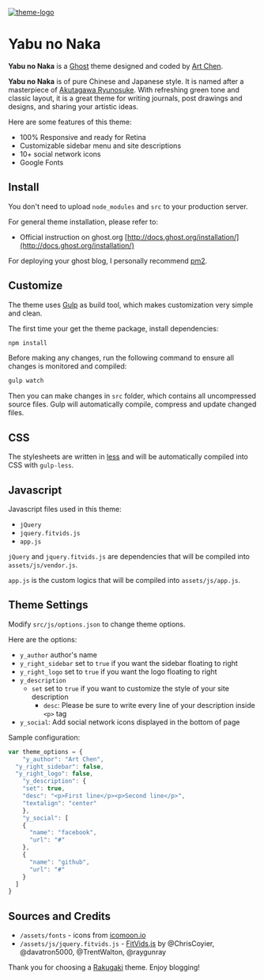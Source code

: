 [![theme-logo](https://s3.amazonaws.com/rakugaki.me/images/theme-logo.png)](https://rakugaki.me)

# Yabu no Naka

**Yabu no Naka** is a [Ghost](http://ghost.org) theme designed and coded by [Art Chen](https://about.me/hermitage).

**Yabu no Naka** is of pure Chinese and Japanese style. It is named after a masterpiece of [Akutagawa Ryunosuke](http://en.wikipedia.org/wiki/Ry%C5%ABnosuke_Akutagawa). With refreshing green tone and classic layout, it is a great theme for writing journals, post drawings and designs, and sharing your artistic ideas.

Here are some features of this theme:

* 100% Responsive and ready for Retina
* Customizable sidebar menu and site descriptions
* 10+ social network icons
* Google Fonts

## Install

You don't need to upload `node_modules` and `src` to your production server.

For general theme installation, please refer to:

* Official instruction on ghost.org [http://docs.ghost.org/installation/](http://docs.ghost.org/installation/)

For deploying your ghost blog, I personally recommend [pm2](http://pm2.keymetrics.io/).

## Customize

The theme uses [Gulp](http://gulpjs.com/) as build tool, which makes customization very simple and clean.

The first time your get the theme package, install dependencies:

```bash
npm install
```

Before making any changes, run the following command to ensure all changes is monitored and compiled:

```bash
gulp watch
```

Then you can make changes in `src` folder, which contains all uncompressed source files. Gulp will automatically compile, compress and update changed files.

## CSS

The stylesheets are written in [less](http://lesscss.org/) and will be automatically compiled into CSS with `gulp-less`.

## Javascript

Javascript files used in this theme:

* `jQuery`
* `jquery.fitvids.js`
* `app.js`

`jQuery` and `jquery.fitvids.js` are dependencies that will be compiled into `assets/js/vendor.js`.

`app.js` is the custom logics that will be compiled into `assets/js/app.js`.

## Theme Settings

Modify `src/js/options.json` to change theme options.

Here are the options:

* `y_author` author's name
* `y_right_sidebar` set to `true` if you want the sidebar floating to right
* `y_right_logo` set to `true` if you want the logo floating to right
* `y_description`
  * `set` set to `true` if you want to customize the style of your site description
	* `desc`: Please be sure to write every line of your description inside `<p>` tag
* `y_social`: Add social network icons displayed in the bottom of page

Sample configuration:

```javascript
var theme_options = {
	"y_author": "Art Chen",
  "y_right_sidebar": false,
  "y_right_logo": false,
	"y_description": {
    "set": true,
    "desc": "<p>First line</p><p>Second line</p>",
    "textalign": "center"
	},
	"y_social": [
    {
      "name": "facebook",
      "url": "#"
    },
    {
      "name": "github",
      "url": "#"
    }
  ]
}
```

## Sources and Credits

* `/assets/fonts` - icons from [icomoon.io](http://icomoon.io/)
* `/assets/js/jquery.fitvids.js` - [FitVids.js](https://github.com/davatron5000/FitVids.js) by @ChrisCoyier, @davatron5000, @TrentWalton, @raygunray

Thank you for choosing a [Rakugaki](http://rakugaki.me) theme. Enjoy blogging!
